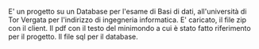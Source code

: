 E' un progetto su un Database per l'esame di Basi di dati, all'università di Tor Vergata per l'indirizzo di ingegneria informatica.
E' caricato, il file zip con il client.
Il pdf con il testo del minimondo a cui è stato fatto riferimento per il progetto.
Il file sql per il database.
